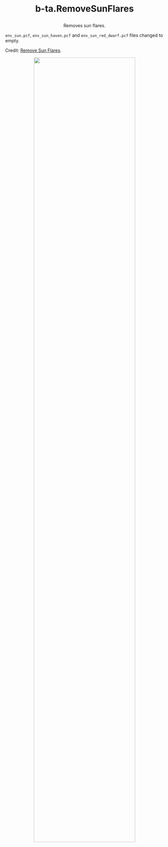 # <p align="center">b-ta.RemoveSunFlares</p>
<p align="center">Removes sun flares.</p>

`env_sun.pcf`, `env_sun_haven.pcf` and `env_sun_red_dwarf.pcf` files changed to empty.

Credit: [Remove Sun Flares](https://noskill.gitbook.io/titanfall2/modding/misc/remove-sun-flares).

<p align="center"><img src="https://user-images.githubusercontent.com/99835765/154771213-4ca31f0c-8470-47e3-8db5-806a274cc3f4.png" align="center" width="80%"></p>
